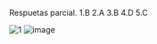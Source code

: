 Respuetas parcial.
1.B
2.A
3.B
4.D
5.C



![1](https://user-images.githubusercontent.com/82678997/134213678-7ffea358-14b2-4d00-adbd-0b39238b2be0.PNG)
![image](https://user-images.githubusercontent.com/82678997/134214144-d08eb5b9-e488-49eb-9d7a-1555fd263d8d.png)
